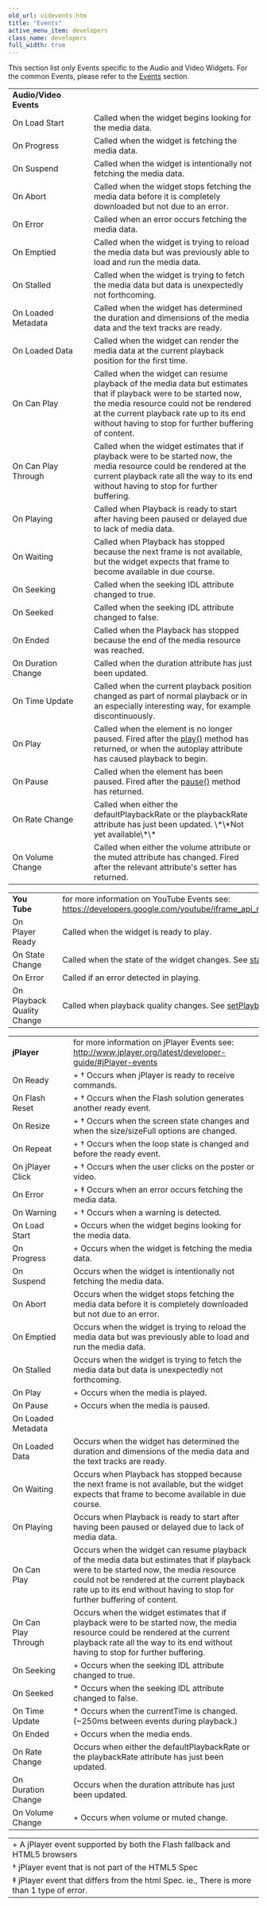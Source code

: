 ```yaml
---
old_url: videvents.htm
title: "Events"
active_menu_item: developers
class_name: developers
full_width: true
---
```



This section list only Events specific to the Audio and Video Widgets. For the common Events, please refer to the [Events](/developers/documentation/product-guide/widget-properties-events/events/) section.

<table>
<tr>
<td width="202">
  <b>Audio/Video Events</b>

</td>
<td width="12">
</td>
<td width="728">
</td>
</tr>
<tr>
<td width="202">
On Load Start

</td>
<td width="12">
</td>
<td width="728">
Called when the widget begins looking for the media data.

</td>
</tr>
<tr>
<td width="202">
On Progress

</td>
<td width="12">
</td>
<td width="728">
Called when the widget is fetching the media data.

</td>
</tr>
<tr>
<td width="202">
On Suspend

</td>
<td width="12">
</td>
<td width="728">
Called when the widget is intentionally not fetching the media data.

</td>
</tr>
<tr>
<td width="202">
On Abort

</td>
<td width="12">
</td>
<td width="728">
Called when the widget stops fetching the media data before it is completely downloaded but not due to an error.

</td>
</tr>
<tr>
<td width="202">
On Error

</td>
<td width="12">
</td>
<td width="728">
Called when an error occurs fetching the media data.

</td>
</tr>
<tr>
<td width="202">
On Emptied

</td>
<td width="12">
</td>
<td width="728">
Called when the widget is trying to reload the media data but was previously able to load and run the media data.

</td>
</tr>
<tr>
<td width="202">
On Stalled

</td>
<td width="12">
</td>
<td width="728">
Called when the widget is trying to fetch the media data but data is unexpectedly not forthcoming.

</td>
</tr>
<tr>
<td width="202">
On Loaded Metadata

</td>
<td width="12">
</td>
<td width="728">
Called when the widget has determined the duration and dimensions of the media data and the text tracks are ready.

</td>
</tr>
<tr>
<td width="202">
On Loaded Data

</td>
<td width="12">
</td>
<td width="728">
Called when the widget can render the media data at the current playback position for the first time.

</td>
</tr>
<tr>
<td width="202">
On Can Play

</td>
<td width="12">
</td>
<td width="728">
Called when the widget can resume playback of the media data but estimates that if playback were to be started now, the media resource could not be rendered at the current playback rate up to its end without having to stop for further buffering of content.

</td>
</tr>
<tr>
<td width="202">
On Can Play Through

</td>
<td width="12">
</td>
<td width="728">
Called when the widget estimates that if playback were to be started now, the media resource could be rendered at the current playback rate all the way to its end without having to stop for further buffering.

</td>
</tr>
<tr>
<td width="202">
On Playing

</td>
<td width="12">
</td>
<td width="728">
Called when Playback is ready to start after having been paused or delayed due to lack of media data.

</td>
</tr>
<tr>
<td width="202">
On Waiting

</td>
<td width="12">
</td>
<td width="728">
Called when Playback has stopped because the next frame is not available, but the widget expects that frame to become available in due course.

</td>
</tr>
<tr>
<td width="202">
On Seeking

</td>
<td width="12">
</td>
<td width="728">
Called when the seeking IDL attribute changed to true.

</td>
</tr>
<tr>
<td width="202">
On Seeked

</td>
<td width="12">
</td>
<td width="728">
Called when the seeking IDL attribute changed to false.

</td>
</tr>
<tr>
<td width="202">
On Ended

</td>
<td width="12">
</td>
<td width="728">
Called when the Playback has stopped because the end of the media resource was reached.

</td>
</tr>
<tr>
<td width="202">
On Duration Change

</td>
<td width="12">
</td>
<td width="728">
Called when the duration attribute has just been updated.

</td>
</tr>
<tr>
<td width="202">
On Time Update

</td>
<td width="12">
</td>
<td width="728">
Called when the current playback position changed as part of normal playback or in an especially interesting way, for example discontinuously.

</td>
</tr>
<tr>
<td width="202">
On Play

</td>
<td width="12">
</td>
<td width="728">
  Called when the element is no longer paused. Fired after the <a href="/developers/documentation/scripting-apis/client-api/widget-object-functions/video-audio-youtube-widget/play">play()</a> method has returned, or when the autoplay attribute has caused playback to begin.

</td>
</tr>
<tr>
<td width="202">
On Pause

</td>
<td width="12">
</td>
<td width="728">
  Called when the element has been paused. Fired after the <a href="/developers/documentation/scripting-apis/client-api/widget-object-functions/video-audio-youtube-widget/pause">pause()</a> method has returned.

</td>
</tr>
<tr>
<td width="202">
On Rate Change

</td>
<td width="12">
</td>
<td width="728">
Called when either the defaultPlaybackRate or the playbackRate attribute has just been updated. \*\*Not yet available\*\*

</td>
</tr>
<tr>
<td width="202">
On Volume Change

</td>
<td width="12">
</td>
<td width="728">
Called when either the volume attribute or the muted attribute has changed. Fired after the relevant attribute's setter has returned.

</td>
</tr>
</table>

<table>
<tr>
<td width="202">
  <b>You Tube</b>

</td>
<td width="12">
</td>
<td width="728">
for more information on YouTube Events see: <a href="https://developers.google.com/youtube/iframe_api_reference#Events">https://developers.google.com/youtube/iframe_api_reference#Events</a>

</td>
</tr>
<tr>
<td width="202">
On Player Ready

</td>
<td width="12">
</td>
<td width="728">
Called when the widget is ready to play.

</td>
</tr>
<tr>
<td width="202">
On State Change

</td>
<td width="12">
</td>
<td width="728">
  Called when the state of the widget changes. See <a href="/developers/documentation/scripting-apis/client-api/widget-object-functions/video-audio-youtube-widget/state">state()</a>

</td>
</tr>
<tr>
<td width="202">
On Error

</td>
<td width="12">
</td>
<td width="728">
Called if an error detected in playing.

</td>
</tr>
<tr>
<td width="202">
On Playback Quality Change

</td>
<td width="12">
</td>
<td width="728">
  Called when playback quality changes. See <a href="/developers/documentation/scripting-apis/client-api/widget-object-functions/video-audio-youtube-widget/setplaybackquality">setPlaybackQuality()</a>

</td>
</tr>
</table>
<table>
<tr>
<td width="202">
  <b>jPlayer</b>  

</td>
<td width="12">
</td>
<td width="728">
for more information on jPlayer Events see: <a href="http://www.jplayer.org/latest/developer-guide/#jPlayer-events">http://www.jplayer.org/latest/developer-guide/#jPlayer-events</a>

</td>
</tr>
<tr>
<td width="202">
On Ready

</td>
<td width="12">
</td>
<td width="728">
+ † Occurs when jPlayer is ready to receive commands.

</td>
</tr>
<tr>
<td width="202">
On Flash Reset

</td>
<td width="12">
</td>
<td width="728">
 + † Occurs when the Flash solution generates another ready event.

</td>
</tr>
<tr>
<td width="202">
On Resize

</td>
<td width="12">
</td>
<td width="728">
+ † Occurs when the screen state changes and when the size/sizeFull options are changed.

</td>
</tr>
<tr>
<td width="202">
On Repeat

</td>
<td width="12">
</td>
<td width="728">
 + † Occurs when the loop state is changed and before the ready event.

</td>
</tr>
<tr>
<td width="202">
On jPlayer Click

</td>
<td width="12">
</td>
<td width="728">
 + † Occurs when the user clicks on the poster or video. 

</td>
</tr>
<tr>
<td width="202">On Error

</td>
<td width="12">
</td>
<td width="728">
 + ‡ Occurs when an error occurs fetching the media data.

</td>
</tr>
<tr>
<td width="202">
On Warning

</td>
<td width="12">
</td>
<td width="728">
 + † Occurs when a warning is detected.

</td>
</tr>
<tr>
<td width="202">
On Load Start

</td>
<td width="12">
</td>
<td width="728">
 + Occurs when the widget begins looking for the media data.

</td>
</tr>
<tr>
<td width="202">
On Progress

</td>
<td width="12">
</td>
<td width="728">
 + Occurs when the widget is fetching the media data.

</td>
</tr>
<tr>
<td width="202">
On Suspend

</td>
<td width="12">
</td>
<td width="728">
 Occurs when the widget is intentionally not fetching the media data.

</td>
</tr>
<tr>
<td width="202">
On Abort

</td>
<td width="12">
</td>
<td width="728">
 Occurs when the widget stops fetching the media data before it is completely downloaded but not due to an error.

</td>
</tr><tr>
<td width="202">
On Emptied

</td>
<td width="12">
</td>
<td width="728">
 Occurs when the widget is trying to reload the media data but was previously able to load and run the media data.

</td>
</tr>
<tr>
<td width="202">
On Stalled

</td>
<td width="12">
</td>
<td width="728">
 Occurs when the widget is trying to fetch the media data but data is unexpectedly not forthcoming.

</td>
</tr>
<tr>
<td width="202">
On Play

</td>
<td width="12">
</td>
<td width="728">
  + Occurs when the media is played.

</td>
</tr>
<tr>
<td width="202">
On Pause

</td>
<td width="12">
</td>
<td width="728">
 + Occurs when the media is paused.

</td>
</tr>
<tr>
<td width="202">
On Loaded Metadata

</td>
<td width="12">
</td>
<td width="728">
 

</td>
</tr>
<tr>
<td width="202">
On Loaded Data

</td>
<td width="12">
</td>
<td width="728">
 Occurs when the widget has determined the duration and dimensions of the media data and the text tracks are ready.

</td>
</tr>
<tr>
<td width="202">
On Waiting

</td>
<td width="12">
</td>
<td width="728">
 Occurs when Playback has stopped because the next frame is not available, but the widget expects that frame to become available in due course.

</td>
</tr>
<tr>
<td width="202">
On Playing

</td>
<td width="12">
</td>
<td width="728">
 Occurs when Playback is ready to start after having been paused or delayed due to lack of media data.

</td>
</tr>
<tr>
<td width="202">
On Can Play

</td>
<td width="12">
</td>
<td width="728">
 Occurs when the widget can resume playback of the media data but estimates that if playback were to be started now, the media resource could not be rendered at the current playback rate up to its end without having to stop for further buffering of content.

</td>
</tr>
<tr>
<td width="202">
On Can Play Through

</td>
<td width="12">
</td>
<td width="728">
 Occurs when the widget estimates that if playback were to be started now, the media resource could be rendered at the current playback rate all the way to its end without having to stop for further buffering.

</td>
</tr>
<tr>
<td width="202">
On Seeking

</td>
<td width="12">
</td>
<td width="728">
 + Occurs when the seeking IDL attribute changed to true.

</td>
</tr>
<tr>
<td width="202">
On Seeked

</td>
<td width="12">
</td>
<td width="728">
 * Occurs when the seeking IDL attribute changed to false.

</td>
</tr>
<tr>
<td width="202">
On Time Update

</td>
<td width="12">
</td>
<td width="728">
 * Occurs when the currentTime is changed. (~250ms between events during playback.)

</td>
</tr>
<tr>
<td width="202">
On Ended

</td>
<td width="12">
</td>
<td width="728">
 + Occurs when the media ends.

</td>
</tr>
<tr>
<td width="202">
On Rate Change

</td>
<td width="12">
</td>
<td width="728">
 Occurs when either the defaultPlaybackRate or the playbackRate attribute has just been updated. 

</td>
</tr>
<tr>
<td width="202">
On Duration Change

</td>
<td width="12">
</td>
<td width="728">
 Occurs when the duration attribute has just been updated.

</td>
</tr>
<tr>
<td width="202">
On Volume Change

</td>
<td width="12">
</td>
<td .width="728">
 + Occurs when volume or muted change.

</td>
</tr>
</table>
<table>
<tr>
<td width="800">
+ A jPlayer event supported by both the Flash fallback and HTML5 browsers
</td>
</tr>
<td width="800">
† jPlayer event that is not part of the HTML5 Spec
</td>
</tr>
<td width="800">
‡ jPlayer event that differs from the html Spec. ie., There is more than 1 type of error.
</td></tr>
</table>
